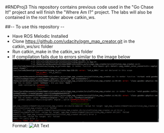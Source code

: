 #RNDProj3
This repository contains previous code used in the "Go Chase It!" project and will finish the "Where Am I?" project. The labs will also be contained in the root folder above catkin_ws.

##-- To use this repository -- 
*   Have ROS Melodic Installed
*   Clone https://github.com/udacity/pgm_map_creator.git in the catkin_ws/src folder
*   Run catkin_make in the catkin_ws folder 
*   If compilation fails due to errors similar to the image below
 ![Compilation Failure](UdacityFailureProject4.png)
 Format: ![Alt Text](url)